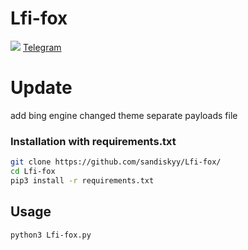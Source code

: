 # Lfi-fox
<img src="https://i.imgur.com/glFl6DX.png"></img>
<a href="https://t.me/sanfox"> Telegram </a>
# Update

add bing engine
changed theme
separate payloads file

### Installation with requirements.txt

```bash
git clone https://github.com/sandiskyy/Lfi-fox/
cd Lfi-fox
pip3 install -r requirements.txt
```

## Usage 

```bash
python3 Lfi-fox.py
```
